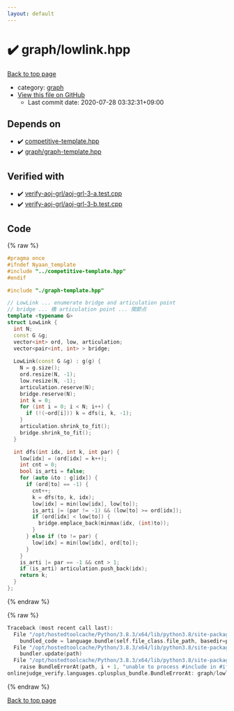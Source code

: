 ```yaml
---
layout: default
---
```


<!-- mathjax config similar to math.stackexchange -->
<script type="text/javascript" async
  src="https://cdnjs.cloudflare.com/ajax/libs/mathjax/2.7.5/MathJax.js?config=TeX-MML-AM_CHTML">
</script>
<script type="text/x-mathjax-config">
  MathJax.Hub.Config({
    TeX: { equationNumbers: { autoNumber: "AMS" }},
    tex2jax: {
      inlineMath: [ ['$','$'] ],
      processEscapes: true
    },
    "HTML-CSS": { matchFontHeight: false },
    displayAlign: "left",
    displayIndent: "2em"
  });
</script>

<script type="text/javascript" src="https://cdnjs.cloudflare.com/ajax/libs/jquery/3.4.1/jquery.min.js"></script>
<script src="https://cdn.jsdelivr.net/npm/jquery-balloon-js@1.1.2/jquery.balloon.min.js" integrity="sha256-ZEYs9VrgAeNuPvs15E39OsyOJaIkXEEt10fzxJ20+2I=" crossorigin="anonymous"></script>
<script type="text/javascript" src="../../assets/js/copy-button.js"></script>
<link rel="stylesheet" href="../../assets/css/copy-button.css" />


# :heavy_check_mark: graph/lowlink.hpp

<a href="../../index.html">Back to top page</a>

* category: <a href="../../index.html#f8b0b924ebd7046dbfa85a856e4682c8">graph</a>
* <a href="{{ site.github.repository_url }}/blob/master/graph/lowlink.hpp">View this file on GitHub</a>
    - Last commit date: 2020-07-28 03:32:31+09:00




## Depends on

* :heavy_check_mark: <a href="../competitive-template.hpp.html">competitive-template.hpp</a>
* :heavy_check_mark: <a href="graph-template.hpp.html">graph/graph-template.hpp</a>


## Verified with

* :heavy_check_mark: <a href="../../verify/verify-aoj-grl/aoj-grl-3-a.test.cpp.html">verify-aoj-grl/aoj-grl-3-a.test.cpp</a>
* :heavy_check_mark: <a href="../../verify/verify-aoj-grl/aoj-grl-3-b.test.cpp.html">verify-aoj-grl/aoj-grl-3-b.test.cpp</a>


## Code

<a id="unbundled"></a>
{% raw %}
```cpp
#pragma once
#ifndef Nyaan_template
#include "../competitive-template.hpp"
#endif

#include "./graph-template.hpp"

// LowLink ... enumerate bridge and articulation point
// bridge ... 橋 articulation point ... 関節点
template <typename G>
struct LowLink {
  int N;
  const G &g;
  vector<int> ord, low, articulation;
  vector<pair<int, int> > bridge;
  
  LowLink(const G &g) : g(g) {
    N = g.size();
    ord.resize(N, -1);
    low.resize(N, -1);
    articulation.reserve(N);
    bridge.reserve(N);
    int k = 0;
    for (int i = 0; i < N; i++) {
      if (!(~ord[i])) k = dfs(i, k, -1);
    }
    articulation.shrink_to_fit();
    bridge.shrink_to_fit();
  }

  int dfs(int idx, int k, int par) {
    low[idx] = (ord[idx] = k++);
    int cnt = 0;
    bool is_arti = false;
    for (auto &to : g[idx]) {
      if (ord[to] == -1) {
        cnt++;
        k = dfs(to, k, idx);
        low[idx] = min(low[idx], low[to]);
        is_arti |= (par != -1) && (low[to] >= ord[idx]);
        if (ord[idx] < low[to]) {
          bridge.emplace_back(minmax(idx, (int)to));
        }
      } else if (to != par) {
        low[idx] = min(low[idx], ord[to]);
      }
    }
    is_arti |= par == -1 && cnt > 1;
    if (is_arti) articulation.push_back(idx);
    return k;
  }
};
```
{% endraw %}

<a id="bundled"></a>
{% raw %}
```cpp
Traceback (most recent call last):
  File "/opt/hostedtoolcache/Python/3.8.3/x64/lib/python3.8/site-packages/onlinejudge_verify/docs.py", line 349, in write_contents
    bundled_code = language.bundle(self.file_class.file_path, basedir=pathlib.Path.cwd())
  File "/opt/hostedtoolcache/Python/3.8.3/x64/lib/python3.8/site-packages/onlinejudge_verify/languages/cplusplus.py", line 185, in bundle
    bundler.update(path)
  File "/opt/hostedtoolcache/Python/3.8.3/x64/lib/python3.8/site-packages/onlinejudge_verify/languages/cplusplus_bundle.py", line 306, in update
    raise BundleErrorAt(path, i + 1, "unable to process #include in #if / #ifdef / #ifndef other than include guards")
onlinejudge_verify.languages.cplusplus_bundle.BundleErrorAt: graph/lowlink.hpp: line 3: unable to process #include in #if / #ifdef / #ifndef other than include guards

```
{% endraw %}

<a href="../../index.html">Back to top page</a>

